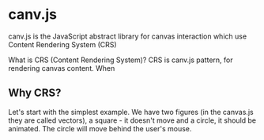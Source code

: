 # canv.js 

canv.js is the JavaScript abstract library for canvas interaction which use Content Rendering System (CRS)

What is CRS (Content Rendering System)?
CRS is canv.js pattern, for rendering canvas content. When

## Why CRS?
Let's start with the simplest example.
We have two figures (in the canvas.js they are called vectors), a square - it doesn't move and a circle, it should be animated. The circle will move behind the user's mouse.
